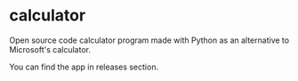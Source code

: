 # calculator
Open source code calculator program made with Python as an alternative to Microsoft's calculator.

You can find the app in releases section.
